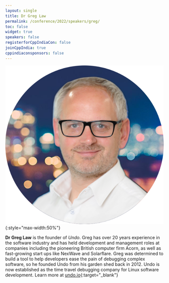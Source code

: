 ```yaml
---
layout: single
title: Dr Greg Law
permalink: /conference/2022/speakers/greg/
toc: false
widget: true
speakers: false
registerforCppIndiaCon: false
joinCppIndia: true
cppindiaconsponsors: false
---
```


![Dr Greg Law](/conference/2022/graphics/greg.png "Dr Greg Law"){:style="max-width:50%"}

**Dr Greg Law** is the founder of *Undo*. Greg has over 20 years experience in the software industry and has held development and management roles at companies including the pioneering British computer firm Acorn, as well as fast-growing start ups like NexWave and Solarflare. Greg was determined to build a tool to help developers ease the pain of debugging complex software, so he founded Undo from his garden shed back in 2012. Undo is now established as the time travel debugging company for Linux software development. Learn more at [undo.io](http://undo.io/){:target="_blank"}
